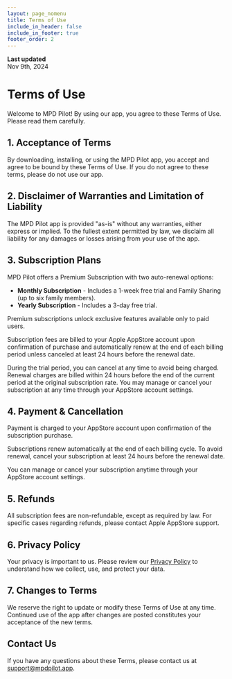 ```yaml
---
layout: page_nomenu
title: Terms of Use
include_in_header: false
include_in_footer: true
footer_order: 2
---
```


**Last updated**  
Nov 9th, 2024

# Terms of Use

Welcome to MPD Pilot! By using our app, you agree to these Terms of Use. Please read them carefully.

## 1. Acceptance of Terms

By downloading, installing, or using the MPD Pilot app, you accept and agree to be bound by these Terms of Use. If you do not agree to these terms, please do not use our app.

## 2. Disclaimer of Warranties and Limitation of Liability

The MPD Pilot app is provided "as-is" without any warranties, either express or implied. To the fullest extent permitted by law, we disclaim all liability for any damages or losses arising from your use of the app.

## 3. Subscription Plans

MPD Pilot offers a Premium Subscription with two auto-renewal options:

- **Monthly Subscription** - Includes a 1-week free trial and Family Sharing (up to six family members).
- **Yearly Subscription** - Includes a 3-day free trial.

Premium subscriptions unlock exclusive features available only to paid users.

Subscription fees are billed to your Apple AppStore account upon confirmation of purchase and automatically renew at the end of each billing period unless canceled at least 24 hours before the renewal date.

During the trial period, you can cancel at any time to avoid being charged. Renewal charges are billed within 24 hours before the end of the current period at the original subscription rate. You may manage or cancel your subscription at any time through your AppStore account settings.

## 4. Payment & Cancellation

Payment is charged to your AppStore account upon confirmation of the subscription purchase.

Subscriptions renew automatically at the end of each billing cycle. To avoid renewal, cancel your subscription at least 24 hours before the renewal date.

You can manage or cancel your subscription anytime through your AppStore account settings.

## 5. Refunds

All subscription fees are non-refundable, except as required by law. For specific cases regarding refunds, please contact Apple AppStore support.

## 6. Privacy Policy

Your privacy is important to us. Please review our [Privacy Policy](/privacy) to understand how we collect, use, and protect your data.

## 7. Changes to Terms

We reserve the right to update or modify these Terms of Use at any time. Continued use of the app after changes are posted constitutes your acceptance of the new terms.

## Contact Us

If you have any questions about these Terms, please contact us at [support@mpdpilot.app](mailto:support@mpdpilot.app).
